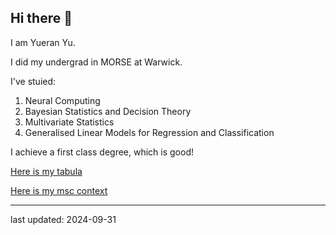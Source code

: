 ## Hi there 👋

I am Yueran Yu.

I did my undergrad in MORSE at Warwick.

I've stuied:
1. Neural Computing
2. Bayesian Statistics and Decision Theory
3. Multivariate Statistics
4. Generalised Linear Models for Regression and Classification

I achieve a first class degree, which is good!

[Here is my tabula](https://tabula.warwick.ac.uk/profiles/view/course/2010240_2/2024/modules)

[Here is my msc context](https://www.imperial.ac.uk/study/courses/postgraduate-taught/statistics/)

---
last updated: 2024-09-31

<!--
**WrenYu13243/WrenYu13243** is a ✨ _special_ ✨ repository because its `README.md` (this file) appears on your GitHub profile.

Here are some ideas to get you started:

- 🔭 I’m currently working on ...
- 🌱 I’m currently learning ...
- 👯 I’m looking to collaborate on ...
- 🤔 I’m looking for help with ...
- 💬 Ask me about ...
- 📫 How to reach me: ...
- 😄 Pronouns: ...
- ⚡ Fun fact: ...
-->
